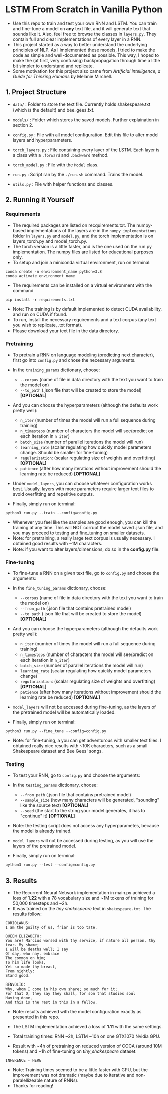 # LSTM From Scratch in Vanilla Python
- Use this repo to train and test your own RNN and LSTM. You can train and fine-tune a model on <b>any</b> text file, and it will generate text that sounds like it. Also, feel free to browse the classes in `layers.py`. They contain full and clear implementations of every layer in a RNN.
- This project started as a way to better understand the underlying principles of NLP. As I implemented these models, I tried to make the code as simple and well-documented as possible. This way, I hoped to make the (at first, very confusing) backpropagation through time a little bit simpler to understand and replicate.
- Some motivation for this project also came from <i>Artificial intelligence, a Guide for Thinking Humans</i> by Melanie Mirchell.

## 1. Project Structure

- `data/` : Folder to store the text file. Currently holds shakespeare.txt (which is the default) and bee_gees.txt.

- `models/` : Folder which stores the saved models. Further explaination in section 2.

- `config.py` : File with all model configuration. Edit this file to alter model layers and hyperparameters.

- `torch_layers.py` : File containing every layer of the LSTM. Each layer is a class with a `.forward` and `.backward` method.

- `torch_model.py` : File with the `Model` class.
  
- `run.py` : Script ran by the `./run.sh` command. Trains the model.
    
- `utils.py` : File with helper functions and classes.
## 2. Running it Yourself
### Requirements
- The required packages are listed on recquirements.txt. The numpy-based implementations of the layers are in the `numpy_implementations` folder in `layers.py` and `model.py`, and the torch implementation is on layers_torch.py and model_torch.py.
- The torch version is a little faster, and is the one used on the run.py implementation. The numpy files are listed for educational purposes only.
- To setup and join a miniconda virtual environment, run on terminal:
```
conda create -n environment_name python=3.8
conda activate environment_name
```
- The requirements can be installed on a virtual environment with the command
```
pip install -r requirements.txt
```
- Note: The training is by default implemented to detect CUDA availability, and run on CUDA if found.
- To run, install the necessary requirements and a text corpus (any text you wish to replicate, .txt format).
- Please download your text file in the data directory.
  
### Pretraining
- To pretrain a RNN on language modeling (predicting next character), first go into `config.py` and chose the necessary arguments.
- In the `training_params` dictionary, choose:
  - `--corpus` (name of file in data directory with the text you want to train the model on) 
  - `--to_path` (.json file that will be created to store the model) <b>[OPTIONAL]</b>
- And you can choose the hyperparameters (although the defaults work pretty well):
  - `n_iter` (number of times the model will run a full sequence during training)
  - `n_timesteps` (number of characters the model will see/predict on each iteration in `n_iter`)
  - `batch_size` (number of parallel iterations the model will run)
  - `learning_rate` (scalar regulating how quickly model parameters change. Should be smaller for fine-tuning)
  - `regularization`: (scalar regulating size of weights and overfitting) <b>[OPTIONAL]</b>
  - `patience` (after how many iterations  without improvement should the learning rate be reduced) <b>[OPTIONAL]</b>
  
- Under `model_layers`, you can choose whatever configuration works best. Usually, layers with more parameters require larger text files to avoid overfitting and repetitive outputs.
  
- Finally, simply run on terminal:
```
python3 run.py --train --config=config.py
```
- Whenever you feel like the samples are good enough, you can kill the training at any time. This will NOT corrupt the model saved .json file, and you may proceed to testing and fine_tuning on smaller datasets.
- Note: for pretraining, a really large text corpus is usually necessary. I obtained good results with ~1M characters.
- Note: if you want to alter layers/dimensions, do so in the __config.py__ file.
  
### Fine-tuning
- To fine-tune a RNN on a given text file, go to `config.py` and choose the arguments:
- In the `fine_tuning_params` dictionary, choose:
  - `--corpus` (name of file in data directory with the text you want to train the model on) 
  - `--from_path` (.json file that contains pretrained model)
  - `--to_path` (.json file that will be created to store the model) <b>[OPTIONAL]</b>
- And you can choose the hyperparameters (although the defaults work pretty well):
  - `n_iter` (number of times the model will run a full sequence during training)
  - `n_timesteps` (number of characters the model will see/predict on each iteration in `n_iter`)
  - `batch_size` (number of parallel iterations the model will run)
  - `learning_rate` (scalar regulating how quickly model parameters change)
  - `regularization`: (scalar regulating size of weights and overfitting) <b>[OPTIONAL]</b>
  - `patience` (after how many iterations  without improvement should the learning rate be reduced) <b>[OPTIONAL]</b>
  
- `model_layers` will not be accessed during fine-tuning, as the layers of the pretrained model will be automatically loaded.
  
- Finally, simply run on terminal:
```
python3 run.py --fine_tune --config=config.py
```

- Note: for fine-tuning, a you can get adventurous with smaller text files. I obtained really nice results with ~10K characters, such as a small Shakespeare dataset and Bee Gees' songs.

### Testing
- To test your RNN, go to `config.py` and choose the arguments:
- In the `testing_params` dictionary, choose:
  - `--from_path` (.json file that contains pretrained model) 
  - `--sample_size` (how many characters will be generated, "sounding" like the source text) <b>[OPTIONAL]</b>
  - `--seed` (the start to the string your model generates, it has to "continue" it) <b>[OPTIONAL]</b>
  
- Note: the testing script does not access any hyperparametes, because the model is already trained.
  
- `model_layers` will not be accessed during testing, as you will use the layers of the pretrained model.

- Finally, simply run on terminal:
```
python3 run.py --test --config=config.py
```

## 3. Results
- The Recurrent Neural Network implementation in main.py achieved a loss of <b>1.22</b> with a 78 vocabulary size and ~1M tokens of training for 50,000 timesteps and ~2h.
- It was trained on the <i>tiny shakespeare</i> text in `shakespeare.txt`. The results follow:  
```
CORIOLANUS:
I am the guilty of us, friar is too tate.

QUEEN ELIZABETH:
You are! Marcius worsed with thy service, if nature all person, thy tear. My shame;
I will be deaths well; I say
Of day, who nay, embrace
The common on him;
To him life looks,
Yet so made thy breast,
From nightly:
Stand good.

BENVOLIO:
Why, whom I come in his own share; so much for it;
For that O, they say they shall, for son that studies soul
Having done,
And this is the rest in this in a fellow.
```
- Note: results achieved with the model configuration exactly as presented in this repo.

- The LSTM implementation achieved a loss of <b>1.11</b> with the same settings.
- Total training times: RNN ~2h, LSTM ~10h on one GTX1070 Nvidia GPU.
- Result with ~4h of pretraining on reduced version of COCA (around 10M tokens) and ~1h of fine-tuning on <i>tiny_shakespeare</i> dataset:
```
INFERENCE - HERE
```
- Note: Training times seemed to be a little faster with GPU, but the improvement was not dramatic (maybe due to iterative and non-paralellizeable nature of RNNs).
- Thanks for reading!
